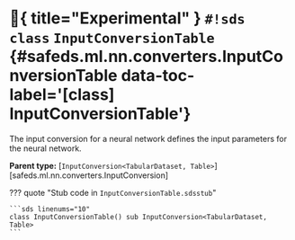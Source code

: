 # :test_tube:{ title="Experimental" } `#!sds class` `InputConversionTable` {#safeds.ml.nn.converters.InputConversionTable data-toc-label='[class] InputConversionTable'}

The input conversion for a neural network defines the input parameters for the neural network.

**Parent type:** [`InputConversion<TabularDataset, Table>`][safeds.ml.nn.converters.InputConversion]

??? quote "Stub code in `InputConversionTable.sdsstub`"

    ```sds linenums="10"
    class InputConversionTable() sub InputConversion<TabularDataset, Table>
    ```
